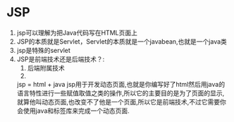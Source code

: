 # JSP

1. jsp可以理解为把Java代码写在HTML页面上
2. JSP的本质就是Servlet，Servlet的本质就是一个javabean,也就是一个java类
3. jsp是特殊的servlet
4. JSP是前端技术还是后端技术？:
   1. 后端附属技术
   2. 
   jsp = html + java  jsp用于开发动态页面,也就是你编写好了html然后用java的语言特性进行一些赋值取值之类的操作,所以它的主要目的是为了页面的显示,就算他叫动态页面,也改变不了他是一个页面,所以它是前端技术,不过它需要你会使用java和标签库来完成一个动态页面.

